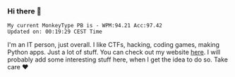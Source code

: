 ### Hi there 👋
<!-- PB START -->
```
My current MonkeyType PB is - WPM:94.21 Acc:97.42
Updated on: 00:19:29 CEST Time
```
<!-- PB END -->
I'm an IT person, just overall. I like CTFs, hacking, coding games, making Python apps. Just a lot of stuff.
You can check out my website [here](https://skill3472.github.io/).
I will probably add some interesting stuff here, when I get the idea to do so. Take care ❤️
